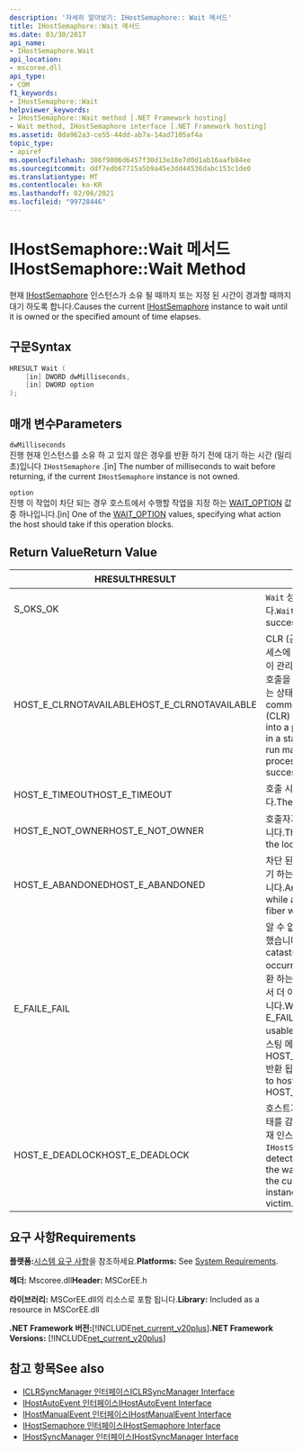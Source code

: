 ```yaml
---
description: '자세히 알아보기: IHostSemaphore:: Wait 메서드'
title: IHostSemaphore::Wait 메서드
ms.date: 03/30/2017
api_name:
- IHostSemaphore.Wait
api_location:
- mscoree.dll
api_type:
- COM
f1_keywords:
- IHostSemaphore::Wait
helpviewer_keywords:
- IHostSemaphore::Wait method [.NET Framework hosting]
- Wait method, IHostSemaphore interface [.NET Framework hosting]
ms.assetid: 0da962a3-ce55-44dd-ab7a-14ad7105af4a
topic_type:
- apiref
ms.openlocfilehash: 386f9806d6457f30d13e18e7d0d1ab16aafb84ee
ms.sourcegitcommit: ddf7edb67715a5b9a45e3dd44536dabc153c1de0
ms.translationtype: MT
ms.contentlocale: ko-KR
ms.lasthandoff: 02/06/2021
ms.locfileid: "99728446"
---
```

# <a name="ihostsemaphorewait-method"></a><span data-ttu-id="b6eca-103">IHostSemaphore::Wait 메서드</span><span class="sxs-lookup"><span data-stu-id="b6eca-103">IHostSemaphore::Wait Method</span></span>

<span data-ttu-id="b6eca-104">현재 [IHostSemaphore](ihostsemaphore-interface.md) 인스턴스가 소유 될 때까지 또는 지정 된 시간이 경과할 때까지 대기 하도록 합니다.</span><span class="sxs-lookup"><span data-stu-id="b6eca-104">Causes the current [IHostSemaphore](ihostsemaphore-interface.md) instance to wait until it is owned or the specified amount of time elapses.</span></span>  
  
## <a name="syntax"></a><span data-ttu-id="b6eca-105">구문</span><span class="sxs-lookup"><span data-stu-id="b6eca-105">Syntax</span></span>  
  
```cpp  
HRESULT Wait (  
    [in] DWORD dwMilliseconds,  
    [in] DWORD option  
);  
```  
  
## <a name="parameters"></a><span data-ttu-id="b6eca-106">매개 변수</span><span class="sxs-lookup"><span data-stu-id="b6eca-106">Parameters</span></span>  

 `dwMilliseconds`  
 <span data-ttu-id="b6eca-107">진행 현재 인스턴스를 소유 하 고 있지 않은 경우를 반환 하기 전에 대기 하는 시간 (밀리초)입니다 `IHostSemaphore` .</span><span class="sxs-lookup"><span data-stu-id="b6eca-107">[in] The number of milliseconds to wait before returning, if the current `IHostSemaphore` instance is not owned.</span></span>  
  
 `option`  
 <span data-ttu-id="b6eca-108">진행 이 작업이 차단 되는 경우 호스트에서 수행할 작업을 지정 하는 [WAIT_OPTION](wait-option-enumeration.md) 값 중 하나입니다.</span><span class="sxs-lookup"><span data-stu-id="b6eca-108">[in] One of the [WAIT_OPTION](wait-option-enumeration.md) values, specifying what action the host should take if this operation blocks.</span></span>  
  
## <a name="return-value"></a><span data-ttu-id="b6eca-109">Return Value</span><span class="sxs-lookup"><span data-stu-id="b6eca-109">Return Value</span></span>  
  
|<span data-ttu-id="b6eca-110">HRESULT</span><span class="sxs-lookup"><span data-stu-id="b6eca-110">HRESULT</span></span>|<span data-ttu-id="b6eca-111">설명</span><span class="sxs-lookup"><span data-stu-id="b6eca-111">Description</span></span>|  
|-------------|-----------------|  
|<span data-ttu-id="b6eca-112">S_OK</span><span class="sxs-lookup"><span data-stu-id="b6eca-112">S_OK</span></span>|<span data-ttu-id="b6eca-113">`Wait` 성공적으로 반환 되었습니다.</span><span class="sxs-lookup"><span data-stu-id="b6eca-113">`Wait` returned successfully.</span></span>|  
|<span data-ttu-id="b6eca-114">HOST_E_CLRNOTAVAILABLE</span><span class="sxs-lookup"><span data-stu-id="b6eca-114">HOST_E_CLRNOTAVAILABLE</span></span>|<span data-ttu-id="b6eca-115">CLR (공용 언어 런타임)이 프로세스에 로드 되지 않았거나 CLR이 관리 코드를 실행할 수 없거나 호출을 성공적으로 처리할 수 없는 상태에 있습니다.</span><span class="sxs-lookup"><span data-stu-id="b6eca-115">The common language runtime (CLR) has not been loaded into a process, or the CLR is in a state in which it cannot run managed code or process the call successfully.</span></span>|  
|<span data-ttu-id="b6eca-116">HOST_E_TIMEOUT</span><span class="sxs-lookup"><span data-stu-id="b6eca-116">HOST_E_TIMEOUT</span></span>|<span data-ttu-id="b6eca-117">호출 시간이 초과 되었습니다.</span><span class="sxs-lookup"><span data-stu-id="b6eca-117">The call timed out.</span></span>|  
|<span data-ttu-id="b6eca-118">HOST_E_NOT_OWNER</span><span class="sxs-lookup"><span data-stu-id="b6eca-118">HOST_E_NOT_OWNER</span></span>|<span data-ttu-id="b6eca-119">호출자가 잠금을 소유 하지 않습니다.</span><span class="sxs-lookup"><span data-stu-id="b6eca-119">The caller does not own the lock.</span></span>|  
|<span data-ttu-id="b6eca-120">HOST_E_ABANDONED</span><span class="sxs-lookup"><span data-stu-id="b6eca-120">HOST_E_ABANDONED</span></span>|<span data-ttu-id="b6eca-121">차단 된 스레드나 파이버에서 대기 하는 동안 이벤트를 취소 했습니다.</span><span class="sxs-lookup"><span data-stu-id="b6eca-121">An event was canceled while a blocked thread or fiber was waiting on it.</span></span>|  
|<span data-ttu-id="b6eca-122">E_FAIL</span><span class="sxs-lookup"><span data-stu-id="b6eca-122">E_FAIL</span></span>|<span data-ttu-id="b6eca-123">알 수 없는 치명적인 오류가 발생 했습니다.</span><span class="sxs-lookup"><span data-stu-id="b6eca-123">An unknown catastrophic failure occurred.</span></span> <span data-ttu-id="b6eca-124">메서드가 E_FAIL 반환 하는 경우 해당 프로세스 내에서 더 이상 CLR을 사용할 수 없습니다.</span><span class="sxs-lookup"><span data-stu-id="b6eca-124">When a method returns E_FAIL, the CLR is no longer usable within the process.</span></span> <span data-ttu-id="b6eca-125">호스팅 메서드를 이후에 호출 하면 HOST_E_CLRNOTAVAILABLE 반환 됩니다.</span><span class="sxs-lookup"><span data-stu-id="b6eca-125">Subsequent calls to hosting methods return HOST_E_CLRNOTAVAILABLE.</span></span>|  
|<span data-ttu-id="b6eca-126">HOST_E_DEADLOCK</span><span class="sxs-lookup"><span data-stu-id="b6eca-126">HOST_E_DEADLOCK</span></span>|<span data-ttu-id="b6eca-127">호스트가 대기 간격 중에 교착 상태를 감지 하 여 교착 상태에서 현재 인스턴스를 선택 했습니다 `IHostSemaphore` .</span><span class="sxs-lookup"><span data-stu-id="b6eca-127">The host detected a deadlock during the wait interval, and chose the current `IHostSemaphore` instance as a deadlock victim.</span></span>|  
  
## <a name="requirements"></a><span data-ttu-id="b6eca-128">요구 사항</span><span class="sxs-lookup"><span data-stu-id="b6eca-128">Requirements</span></span>  

 <span data-ttu-id="b6eca-129">**플랫폼:**[시스템 요구 사항](../../get-started/system-requirements.md)을 참조하세요.</span><span class="sxs-lookup"><span data-stu-id="b6eca-129">**Platforms:** See [System Requirements](../../get-started/system-requirements.md).</span></span>  
  
 <span data-ttu-id="b6eca-130">**헤더:** Mscoree.dll</span><span class="sxs-lookup"><span data-stu-id="b6eca-130">**Header:** MSCorEE.h</span></span>  
  
 <span data-ttu-id="b6eca-131">**라이브러리:** MSCorEE.dll의 리소스로 포함 됩니다.</span><span class="sxs-lookup"><span data-stu-id="b6eca-131">**Library:** Included as a resource in MSCorEE.dll</span></span>  
  
 <span data-ttu-id="b6eca-132">**.NET Framework 버전:**[!INCLUDE[net_current_v20plus](../../../../includes/net-current-v20plus-md.md)]</span><span class="sxs-lookup"><span data-stu-id="b6eca-132">**.NET Framework Versions:** [!INCLUDE[net_current_v20plus](../../../../includes/net-current-v20plus-md.md)]</span></span>  
  
## <a name="see-also"></a><span data-ttu-id="b6eca-133">참고 항목</span><span class="sxs-lookup"><span data-stu-id="b6eca-133">See also</span></span>

- [<span data-ttu-id="b6eca-134">ICLRSyncManager 인터페이스</span><span class="sxs-lookup"><span data-stu-id="b6eca-134">ICLRSyncManager Interface</span></span>](iclrsyncmanager-interface.md)
- [<span data-ttu-id="b6eca-135">IHostAutoEvent 인터페이스</span><span class="sxs-lookup"><span data-stu-id="b6eca-135">IHostAutoEvent Interface</span></span>](ihostautoevent-interface.md)
- [<span data-ttu-id="b6eca-136">IHostManualEvent 인터페이스</span><span class="sxs-lookup"><span data-stu-id="b6eca-136">IHostManualEvent Interface</span></span>](ihostmanualevent-interface.md)
- [<span data-ttu-id="b6eca-137">IHostSemaphore 인터페이스</span><span class="sxs-lookup"><span data-stu-id="b6eca-137">IHostSemaphore Interface</span></span>](ihostsemaphore-interface.md)
- [<span data-ttu-id="b6eca-138">IHostSyncManager 인터페이스</span><span class="sxs-lookup"><span data-stu-id="b6eca-138">IHostSyncManager Interface</span></span>](ihostsyncmanager-interface.md)
